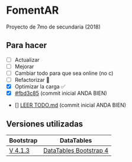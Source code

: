 # FomentAR

Proyecto de 7mo de secundaria (2018)

## Para hacer

- [ ] Actualizar
- [ ] Mejorar
- [ ] Cambiar todo para que sea online (no c)
- [ ] Refactorizar 🚧
- [x] Optimizar la carga ✅
- [x] [#fbd3c85](https://github.com/brindogabriel/FomentAR/commit/fbd3c854adb1441a2d90972b13c7eb889018b7d0 "Commit inicial para arreglar todo por si las moscas") (commit inicial ANDA BIEN)
- [] [LEER TODO.md](TODO.md "Commit inicial para arreglar todo por si las moscas") (commit inicial ANDA BIEN)

## Versiones utilizadas

| Bootstrap                                                                                         | DataTables                                                                                           |
| ------------------------------------------------------------------------------------------------- | ---------------------------------------------------------------------------------------------------- |
| [V 4.1.3](https://getbootstrap.com/docs/4.1/getting-started/introduction/ "Version de Bootstrap") | [DataTables Bootstrap 4](https://datatables.net/examples/styling/bootstrap4 "Version de DataTables") |
